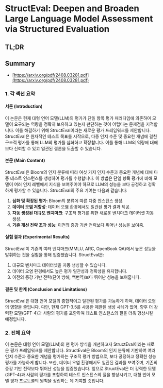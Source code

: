# StructEval: Deepen and Broaden Large Language Model Assessment via Structured Evaluation
## TL;DR
## Summary
- [https://arxiv.org/pdf/2408.03281.pdf](https://arxiv.org/pdf/2408.03281.pdf)

### 1. 각 섹션 요약

#### 서론 (Introduction)

이 논문은 현재 대형 언어 모델(LLM)의 평가가 단일 항목 평가 패러다임에 의존하여 모델이 요구되는 역량을 정확히 보유하고 있는지 판단하는 것이 어렵다는 문제점을 지적합니다. 이를 해결하기 위해 StructEval이라는 새로운 평가 프레임워크를 제안합니다. StructEval은 원자적인 테스트 목표를 시작으로, 다중 인지 수준 및 중요한 개념에 걸친 구조적 평가를 통해 LLM의 평가를 심화하고 확장합니다. 이를 통해 LLM의 역량에 대해 보다 신뢰할 수 있고 일관된 결론을 도출할 수 있습니다.

#### 본문 (Main Content)
StructEval은 Bloom의 인지 분류에 따라 여섯 가지 인지 수준과 중요한 개념에 대해 다중 테스트 인스턴스를 생성하여 평가를 수행합니다. 이 방법은 단일 항목 평가에 비해 모델이 여러 인지 레벨에서 지식을 보여주어야 하므로 LLM의 성능을 보다 공정하고 정확하게 평가할 수 있습니다. StructEval의 주요 기여는 다음과 같습니다:

1. **심화 및 확장된 평가**: Bloom의 분류에 따른 다중 인스턴스 생성.
2. **데이터 오염 저항성**: 데이터 오염 환경에서도 일관된 평가 결과 제공.
3. **자동 생성된 대규모 벤치마크**: 구조적 평가를 위한 새로운 벤치마크 데이터셋 자동 생성.
4. **기존 개선 전략 초과 성능**: 이전의 증강 기반 전략보다 뛰어난 성능을 보여줌.

#### 실험 결과 (Experimental Results)

StructEval이 기존의 여러 벤치마크(MMLU, ARC, OpenBook QA)에서 높은 성능을 발휘하는 것을 실험을 통해 입증했습니다. StructEval은:

1. 대규모 벤치마크 데이터셋을 자동 생성할 수 있습니다.
2. 데이터 오염 환경에서도 높은 평가 일관성과 정확성을 유지합니다.
3. 이전의 증강 기반 전략(단어 방해, 백번역)보다 뛰어난 성능을 보여줍니다.

#### 결론 및 한계 (Conclusion and Limitations)

StructEval은 대형 언어 모델의 종합적이고 일관된 평가를 가능하게 하며, 데이터 오염의 영향을 줄입니다. 다만, 현재 GPT-3.5를 사용한 제한된 생성 사례가 있어, 향후 더 강력한 모델(GPT-4)과 사람의 평가를 포함하여 테스트 인스턴스의 질을 더욱 향상시킬 예정입니다.

### 2. 전체 요약

이 논문은 대형 언어 모델(LLM)의 현 평가 방식을 개선하고자 StructEval이라는 새로운 평가 프레임워크를 제안합니다. StructEval은 Bloom의 인지 분류에 기반하여 여러 인지 수준과 중요한 개념을 평가하는 구조적 평가 방법으로, 보다 공정하고 정확한 성능 평가를 가능하게 합니다. 또한, 데이터 오염 환경에서도 일관된 결과를 보여주며, 기존의 증강 기반 전략보다 뛰어난 성능을 입증했습니다. 앞으로 StructEval은 더 강력한 모델(GPT-4)과 사람의 평가를 포함하여 테스트 인스턴스의 질을 향상시키고, 대형 언어 모델 평가 프로토콜의 원칙을 정립하는 데 기여할 것입니다.